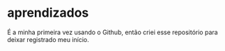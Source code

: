 # aprendizados
É a minha primeira vez usando o Github, então criei esse repositório para deixar registrado meu início.
